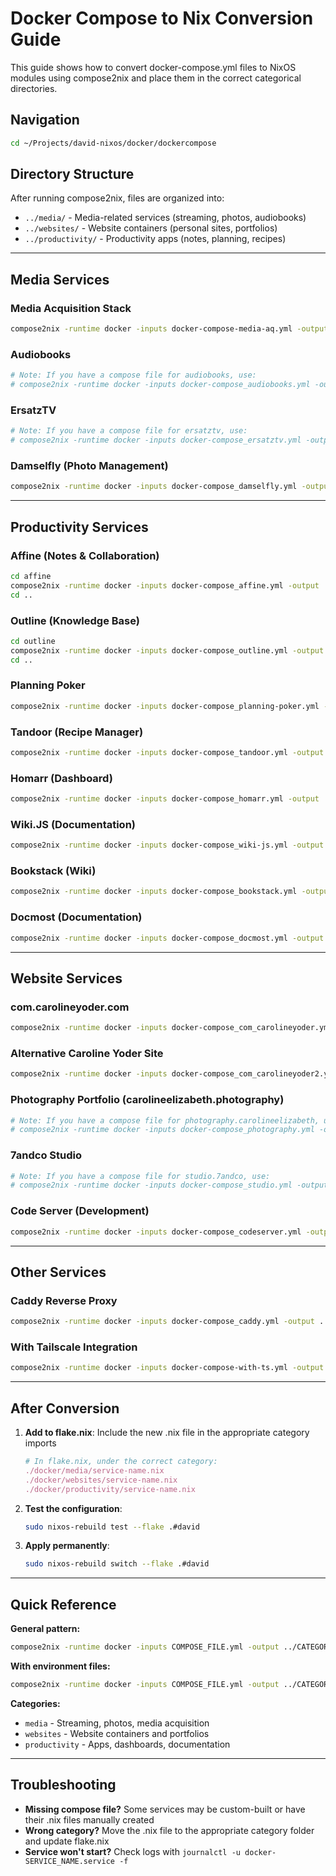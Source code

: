 # Docker Compose to Nix Conversion Guide

This guide shows how to convert docker-compose.yml files to NixOS modules using compose2nix and place them in the correct categorical directories.

## Navigation

```bash
cd ~/Projects/david-nixos/docker/dockercompose
```

## Directory Structure

After running compose2nix, files are organized into:
- `../media/` - Media-related services (streaming, photos, audiobooks)
- `../websites/` - Website containers (personal sites, portfolios)
- `../productivity/` - Productivity apps (notes, planning, recipes)

---

## Media Services

### Media Acquisition Stack
```bash
compose2nix -runtime docker -inputs docker-compose-media-aq.yml -output ../media/media-aq.nix
```

### Audiobooks
```bash
# Note: If you have a compose file for audiobooks, use:
# compose2nix -runtime docker -inputs docker-compose_audiobooks.yml -output ../media/audiobooks.nix
```

### ErsatzTV
```bash
# Note: If you have a compose file for ersatztv, use:
# compose2nix -runtime docker -inputs docker-compose_ersatztv.yml -output ../media/ersatztv.nix
```

### Damselfly (Photo Management)
```bash
compose2nix -runtime docker -inputs docker-compose_damselfly.yml -output ../media/damselfly.nix
```

---

## Productivity Services

### Affine (Notes & Collaboration)
```bash
cd affine
compose2nix -runtime docker -inputs docker-compose_affine.yml -output ../../productivity/affine.nix
cd ..
```

### Outline (Knowledge Base)
```bash
cd outline
compose2nix -runtime docker -inputs docker-compose_outline.yml -output ../../productivity/outline.nix --env_files=docker.env
cd ..
```

### Planning Poker
```bash
compose2nix -runtime docker -inputs docker-compose_planning-poker.yml -output ../productivity/planning-poker.nix
```

### Tandoor (Recipe Manager)
```bash
compose2nix -runtime docker -inputs docker-compose_tandoor.yml -output ../productivity/tandoor.nix
```

### Homarr (Dashboard)
```bash
compose2nix -runtime docker -inputs docker-compose_homarr.yml -output ../productivity/homarr.nix
```

### Wiki.JS (Documentation)
```bash
compose2nix -runtime docker -inputs docker-compose_wiki-js.yml -output ../productivity/wiki-js.nix
```

### Bookstack (Wiki)
```bash
compose2nix -runtime docker -inputs docker-compose_bookstack.yml -output ../productivity/bookstack.nix
```

### Docmost (Documentation)
```bash
compose2nix -runtime docker -inputs docker-compose_docmost.yml -output ../productivity/docmost.nix
```

---

## Website Services

### com.carolineyoder.com
```bash
compose2nix -runtime docker -inputs docker-compose_com_carolineyoder.yml -output ../websites/com.carolineyoder.nix
```

### Alternative Caroline Yoder Site
```bash
compose2nix -runtime docker -inputs docker-compose_com_carolineyoder2.yml -output ../websites/com.carolineyoder2.nix
```

### Photography Portfolio (carolineelizabeth.photography)
```bash
# Note: If you have a compose file for photography.carolineelizabeth, use:
# compose2nix -runtime docker -inputs docker-compose_photography.yml -output ../websites/photography.carolineelizabeth.nix
```

### 7andco Studio
```bash
# Note: If you have a compose file for studio.7andco, use:
# compose2nix -runtime docker -inputs docker-compose_studio.yml -output ../websites/studio.7andco.nix
```

### Code Server (Development)
```bash
compose2nix -runtime docker -inputs docker-compose_codeserver.yml -output ../websites/code-server.nix
```

---

## Other Services

### Caddy Reverse Proxy
```bash
compose2nix -runtime docker -inputs docker-compose_caddy.yml -output ../caddy.nix
```

### With Tailscale Integration
```bash
compose2nix -runtime docker -inputs docker-compose-with-ts.yml -output ../with-ts.nix
```

---

## After Conversion

1. **Add to flake.nix**: Include the new .nix file in the appropriate category imports
   ```nix
   # In flake.nix, under the correct category:
   ./docker/media/service-name.nix
   ./docker/websites/service-name.nix
   ./docker/productivity/service-name.nix
   ```

2. **Test the configuration**:
   ```bash
   sudo nixos-rebuild test --flake .#david
   ```

3. **Apply permanently**:
   ```bash
   sudo nixos-rebuild switch --flake .#david
   ```

---

## Quick Reference

**General pattern:**
```bash
compose2nix -runtime docker -inputs COMPOSE_FILE.yml -output ../CATEGORY/SERVICE-NAME.nix
```

**With environment files:**
```bash
compose2nix -runtime docker -inputs COMPOSE_FILE.yml -output ../CATEGORY/SERVICE-NAME.nix --env_files=.env
```

**Categories:**
- `media` - Streaming, photos, media acquisition
- `websites` - Website containers and portfolios  
- `productivity` - Apps, dashboards, documentation

---

## Troubleshooting

- **Missing compose file?** Some services may be custom-built or have their .nix files manually created
- **Wrong category?** Move the .nix file to the appropriate category folder and update flake.nix
- **Service won't start?** Check logs with `journalctl -u docker-SERVICE_NAME.service -f`
